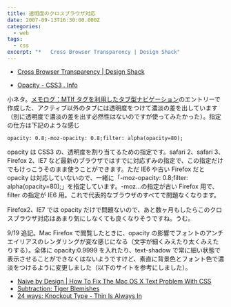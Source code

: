```yaml
---
title: 透明度のクロスブラウザ対応
date: 2007-09-13T16:30:00.000Z
categories:
  - web
tags:
  - css
excerpt: "*   Cross Browser Transparency | Design Shack"
---
```


- [Cross Browser Transparency | Design Shack](http://www.designshack.co.uk/news/cross-browser-transparency)

- [Opacity - CSS3 . Info](http://www.css3.info/preview/opacity/)

小ネタ。[メモログ：MTIf タグを利用したタブ型ナビゲーション](/2007/09/mtif/)のエントリーで作成した、アクティブ以外のタブには透明度をつけて濃淡の差を出しています（別に透明度で濃淡の差を出す必然性はないのですが使ってみたかった）。指定の仕方は下記のような感じ

```
opacity: 0.8;-moz-opacity: 0.8;filter: alpha(opacity=80);

```

opacity は CSS3 の、透明度を割り当てるための指定です。safari 2、safari 3、Firefox 2、IE7 など最新のブラウザではすでに対応ずみの指定で、この指定だけでもけっこうそのまま使うことができます。ただ IE6 や古い Firefox だと opacity は対応していないので、一緒に「-moz-opacity: 0.8;filter: alpha(opacity=80);」を指定しています。-moz...の指定が古い Firefox 用で、filter の指定が IE6 用。これで代表的なブラウザのすべてで問題なくなります。

Firefox2、IE7 では opacity だけで問題ないので、あと数ヶ月もしたらこのクロスブラウザ対応はあまり気にしなくても良くなりそうですね。うむ。

9/19 追記。Mac Firefox で閲覧したときに、opacity の影響でフォントのアンチエイリアスのレンダリングが変な感じになる（文字が細くみえたり太くみえたりする）。全体に opacity:0.9999 を入れたり、text-shadow で常に細い状態で表示させることができなくはないようですけど、素直に背景色とフォント色で濃淡をつけるように変更しました（以下のサイトを参考にしました）。

- [Naive by Design | How To Fix The Mac OS X Text Problem With CSS](http://www.eoghanmccabe.com/naive-by-design/how-to-fix-the-mac-os-x-text-problem-with-css/)
- [Subtraction: Tiger Blemishes](http://www.subtraction.com/archives/2005/0502_tiger_blemis.php)
- [24 ways: Knockout Type - Thin Is Always In](http://24ways.org/2006/knockout-type)
